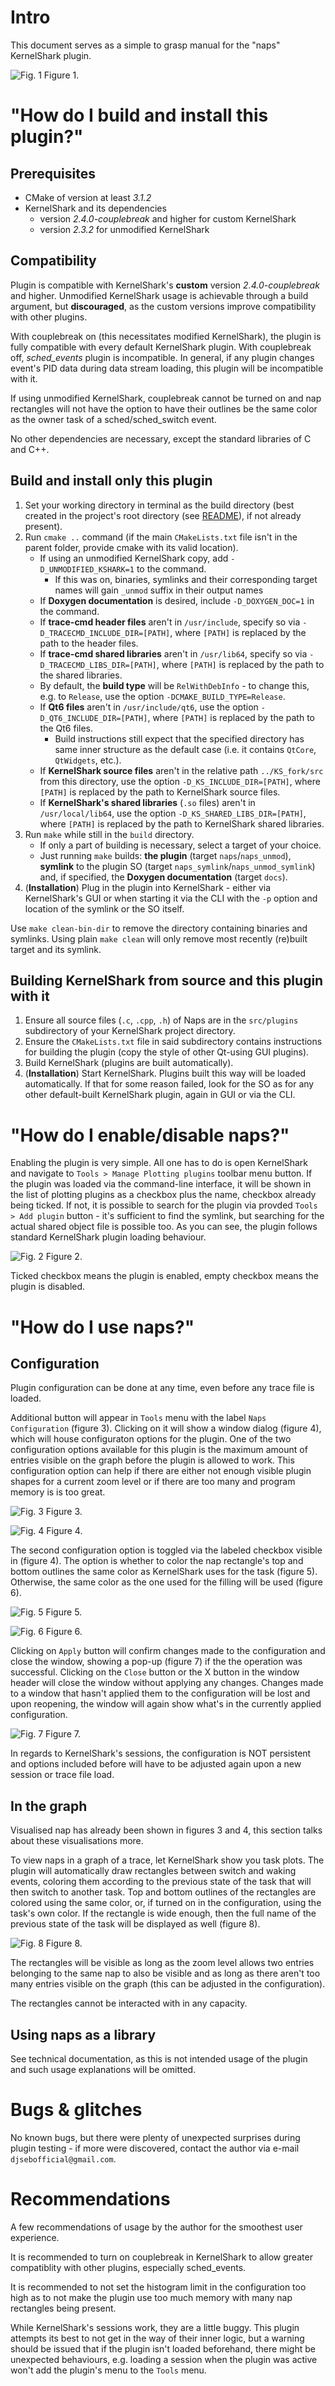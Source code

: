 # Intro

This document serves as a simple to grasp manual for the "naps" KernelShark plugin.

![Fig. 1](../images/NapsWorking.png)
Figure 1.

# "How do I build and install this plugin?"

## Prerequisites

- CMake of version at least *3.1.2*
- KernelShark and its dependencies
  - version *2.4.0-couplebreak* and higher for custom KernelShark
  - version *2.3.2* for unmodified KernelShark

## Compatibility

Plugin is compatible with KernelShark's **custom** version *2.4.0-couplebreak* and higher.
Unmodified KernelShark usage is achievable through a build argument, but **discouraged**, as the
custom versions improve compatibility with other plugins.

With couplebreak on (this necessitates modified KernelShark), the plugin is fully compatible with every default 
KernelShark plugin. With couplebreak off, *sched_events* plugin is incompatible. In general, if any plugin changes 
event's PID data during data stream loading, this plugin will be incompatible with it.

If using unmodified KernelShark, couplebreak cannot be turned on and nap rectangles will not have the option to
have their outlines be the same color as the owner task of a sched/sched_switch event.

No other dependencies are necessary, except the standard libraries of C and C++.

## Build and install only this plugin

1. Set your working directory in terminal as the build directory (best created in the project's root directory (see 
   [README](../../README.md)), if not already present).
2. Run `cmake ..` command (if the main `CMakeLists.txt` file isn't in the parent folder, provide cmake with its
   valid location).
   - If using an unmodified KernelShark copy, add `-D_UNMODIFIED_KSHARK=1` to the command.
     - If this was on, binaries, symlinks and their corresponding target names will gain `_unmod` suffix in their
       output names
   - If **Doxygen documentation** is desired, include `-D_DOXYGEN_DOC=1` in the command.
   - If **trace-cmd header files** aren't in `/usr/include`, specify so via `-D_TRACECMD_INCLUDE_DIR=[PATH]`, where
    `[PATH]` is replaced by the path to the header files.
   - If **trace-cmd shared libraries** aren't in `/usr/lib64`, specify so via `-D_TRACECMD_LIBS_DIR=[PATH]`, where
    `[PATH]` is replaced by the path to the shared libraries.
   - By default, the **build type** will be `RelWithDebInfo` - to change this, e.g. to `Release`, use the option 
     `-DCMAKE_BUILD_TYPE=Release`.
   - If **Qt6 files** aren't in `/usr/include/qt6`, use the option `-D_QT6_INCLUDE_DIR=[PATH]`, where `[PATH]` is 
     replaced by the path to the Qt6 files.
     - Build instructions still expect that the specified directory has same inner structure as the default case (i.e. 
       it contains `QtCore`, `QtWidgets`, etc.).
   - If **KernelShark source files** aren't in the relative path `../KS_fork/src` from this directory, use
     the option `-D_KS_INCLUDE_DIR=[PATH]`, where `[PATH]` is replaced by the path to KernelShark source files.
   - If **KernelShark's shared libraries** (`.so` files) aren't in `/usr/local/lib64`, use the option
     `-D_KS_SHARED_LIBS_DIR=[PATH]`, where `[PATH]` is replaced by the path to KernelShark shared libraries.
3. Run `make` while still in the `build` directory.
   - If only a part of building is necessary, select a target of your choice.
   - Just running `make` builds: **the plugin** (target `naps`/`naps_unmod`), **symlink** to the plugin SO (target 
     `naps_symlink`/`naps_unmod_symlink`) and, if specified, the **Doxygen documentation** (target `docs`).
1. (**Installation**) Plug in the plugin into KernelShark - either via KernelShark's GUI or when starting it via the 
   CLI with the `-p` option and location of the symlink or the SO itself.

Use `make clean-bin-dir` to remove the directory containing binaries and symlinks. Using plain `make clean` will
only remove most recently (re)built target and its symlink.

## Building KernelShark from source and this plugin with it

1. Ensure all source files (`.c`, `.cpp`, `.h`) of Naps are in the `src/plugins` subdirectory of your KernelShark project directory.
2. Ensure the `CMakeLists.txt` file in said subdirectory contains instructions for building the plugin (copy the style of other Qt-using GUI plugins).
3. Build KernelShark (plugins are built automatically).
4. (**Installation**) Start KernelShark. Plugins built this way will be loaded automatically. If that for some reason failed, look for the SO as for any other default-built KernelShark plugin, again in GUI or via the CLI.

# "How do I enable/disable naps?"

Enabling the plugin is very simple. All one has to do is open KernelShark and navigate to 
`Tools > Manage Plotting plugins` toolbar menu button. If the plugin was loaded via the command-line interface,
it will be shown in the list of plotting plugins as a checkbox plus the name, checkbox already being ticked.
If not, it is possible to search for the plugin via provded `Tools > Add plugin` button - it's sufficient to
find the symlink, but searching for the actual shared object file is possible too. As you can see, the plugin
follows standard KernelShark plugin loading behaviour.

![Fig. 2](../images/NapsManagePlottingPlugins.png)
Figure 2.

Ticked checkbox means the plugin is enabled, empty checkbox means the plugin is disabled.

# "How do I use naps?"

## Configuration

Plugin configuration can be done at any time, even before any trace file is loaded.

Additional button will appear in `Tools` menu with the label `Naps Configuration` (figure 3).
Clicking on it will show a window dialog (figure 4), which will house configuraton options for the plugin. One of the
two configuration options available for this plugin is the maximum amount of entries visible on the graph before the
plugin is allowed to work. This configuration option can help if there are either not enough visible plugin shapes
for a current zoom level or if there are too many and program memory is is too great.

![Fig. 3](../images/NapsConfigButton.png)
Figure 3.

![Fig. 4](../images/NapsConfigWindow.png)
Figure 4.

The second configuration option is toggled via the labeled checkbox visible in (figure 4). The option is whether to
color the nap rectangle's top and bottom outlines the same color as KernelShark uses for the task (figure 5).
Otherwise, the same color as the one used for the filling will be used (figure 6).

![Fig. 5](../images/NapsDefaultColors.png)
Figure 5.

![Fig. 6](../images/NapsTaskLikeColors.png)
Figure 6.

Clicking on `Apply` button will confirm changes made to the configuration and close the window, showing a pop-up 
(figure 7) if the the operation was successful. Clicking on the `Close` button or the X button in the window header
will close the window without applying any changes. Changes made to a window that hasn't applied them to the 
configuration will be lost and upon reopening, the window will again show what's in the currently applied 
configuration.

![Fig. 7](../images/NapsConfigSuccess.png)
Figure 7.

In regards to KernelShark's sessions, the configuration is NOT persistent and options included before will have to be
adjusted again upon a new session or trace file load.

## In the graph

Visualised nap has already been shown in figures 3 and 4, this section talks about these visualisations more.

To view naps in a graph of a trace, let KernelShark show you task plots. The plugin will automatically draw
rectangles between switch and waking events, coloring them according to the previous state of the task that will
then switch to another task. Top and bottom outlines of the rectangles are colored using the same color, or, if
turned on in the configuration, using the task's own color. If the rectangle is wide enough, then the full name
of the previous state of the task will be displayed as well (figure 8).

![Fig. 8](../images/NapsDifferentWidths.png)
Figure 8.

The rectangles will be visible as long as the zoom level allows two entries belonging to the same nap to also be
visible and as long as there aren't too many entries visible on the graph (this can be adjusted in the configuration).

The rectangles cannot be interacted with in any capacity.

## Using naps as a library

See technical documentation, as this is not intended usage of the plugin and such usage explanations will be omitted.

# Bugs & glitches

No known bugs, but there were plenty of unexpected surprises during plugin testing - if more were discovered,
contact the author via e-mail `djsebofficial@gmail.com`.

# Recommendations

A few recommendations of usage by the author for the smoothest user experience.

It is recommended to turn on couplebreak in KernelShark to allow greater compatiblity with other
plugins, especially sched_events.

It is recommended to not set the histogram limit in the configuration too high as to not make the plugin use
too much memory with many nap rectangles being present.

While KernelShark's sessions work, they are a little buggy. This plugin attempts its best to not get in the way of
their inner logic, but a warning should be issued that if the plugin isn't loaded beforehand, there might be
unexpected behaviours, e.g. loading a session when the plugin was active won't add the plugin's menu to the
`Tools` menu.